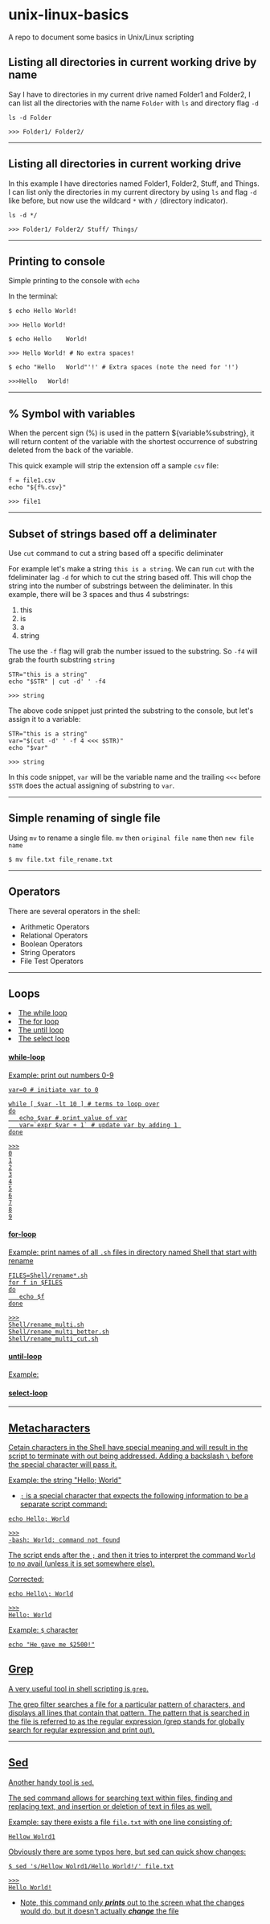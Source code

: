 # unix-linux-basics
A repo to document some basics in Unix/Linux scripting 

## Listing all directories in current working drive by name

Say I have to directories in my current drive named Folder1 and Folder2, I can list all the directories with the name ```Folder``` with ```ls``` and directory flag ```-d```

```shell
ls -d Folder

>>> Folder1/ Folder2/ 
```

---

## Listing all directories in current working drive

In this example I have directories named Folder1, Folder2, Stuff, and Things. I can list only the directories in my current directory by using ```ls``` and flag ```-d``` like before, but now use the wildcard ```*``` with ```/``` (directory indicator). 

```shell
ls -d */

>>> Folder1/ Folder2/ Stuff/ Things/
```

---

## Printing to console

Simple printing to the console with ```echo```

In the terminal:
```shell
$ echo Hello World!

>>> Hello World!
```

```shell
$ echo Hello    World!

>>> Hello World! # No extra spaces!
```

```shell
$ echo "Hello   World"'!' # Extra spaces (note the need for '!')

>>>Hello   World!
```

---

## % Symbol with variables

When the percent sign (%) is used in the pattern ${variable%substring}, it will return content of the variable with the shortest occurrence of substring deleted from the back of the variable.

This quick example will strip the extension off a sample ```csv``` file:
```shell
f = file1.csv 
echo "${f%.csv}"

>>> file1
```
---

## Subset of strings based off a deliminater

Use ```cut``` command to cut a string based off a specific deliminater

For example let's make a string ```this is a string```. We can run ```cut``` with the fdeliminater lag ```-d``` for which to cut the string based off. This will chop the string into the number of substrings between the deliminater. In this example, there will be 3 spaces and thus 4 substrings:
<ol>
<li>this</li>
<li>is</li>
<li>a</li>
<li>string</li>
</ol>

The use the ```-f``` flag will grab the number issued to the substring. So ```-f4``` will grab the fourth substring ```string```

```shell
STR="this is a string"
echo "$STR" | cut -d' ' -f4

>>> string
```

The above code snippet just printed the substring to the console, but let's assign it to a variable:

```shell
STR="this is a string"
var="$(cut -d' ' -f 4 <<< $STR)"
echo "$var"

>>> string
```

In this code snippet, ```var``` will be the variable name and the trailing ```<<<``` before ```$STR``` does the actual assigning of substring to ```var```.

---

## Simple renaming of single file

Using ```mv``` to rename a single file. ```mv``` then ```original file name``` then ```new file name```

```shell
$ mv file.txt file_rename.txt
```

---

## Operators

There are several operators in the shell:

<ul>
    <li>Arithmetic Operators</li>
    <li>Relational Operators</li>
    <li>Boolean Operators</li>
    <li>String Operators</li>
    <li>File Test Operators</li>
</ul>

---

## Loops

<u>
    <li>The while loop</li>
    <li>The for loop</li>
    <li>The until loop</li>
    <li>The select loop</li>
</ul>

#### while-loop

Example: print out numbers 0-9

```shell
var=0 # initiate var to 0

while [ $var -lt 10 ] # terms to loop over
do
   echo $var # print value of var
   var=`expr $var + 1` # update var by adding 1 
done

>>>
0
1
2
3
4
5
6
7
8
9

```

#### for-loop

Example: print names of all ```.sh``` files in directory named Shell that start with rename

```shell
FILES=Shell/rename*.sh
for f in $FILES
do
   echo $f
done

>>>
Shell/rename_multi.sh
Shell/rename_multi_better.sh
Shell/rename_multi_cut.sh
```

#### until-loop

Example: 

#### select-loop



---

## Metacharacters

Cetain characters in the Shell have special meaning and will result in the script to terminate with out being addressed. Adding a backslash ```\``` before the special character will pass it.

Example: the string "Hello; World"

* ```;``` is a special character that expects the following information to be a separate script command:

```shell
echo Hello; World

>>>
-bash: World: command not found
```

The script ends after the ```;``` and then it tries to interpret the command ```World``` to no avail (unless it is set somewhere else).

Corrected:

```shell
echo Hello\; World

>>>
Hello; World
```

Example: ```$``` character

```shell
echo "He gave me $2500!"
```

## Grep

A very useful tool in shell scripting is ```grep```. 

The grep filter searches a file for a particular pattern of characters, and displays all lines that contain that pattern. The pattern that is searched in the file is referred to as the regular expression (grep stands for globally search for regular expression and print out).


---

## Sed

Another handy tool is ```sed```.

The sed command allows for searching text within files, finding and replacing text, and insertion or deletion of text in files as well. 

Example: say there exists a file ```file.txt``` with one line consisting of:

```
Hellow Wolrd1
```

Obviously there are some typos here, but sed can quick show changes:

```shell
$ sed 's/Hellow Wolrd1/Hello World!/' file.txt

>>>
Hello World!
```

* Note, this command only <strong><em>prints</em></strong> out to the screen what the changes would do, but it doesn't actually <strong><em>change</em></strong> the file